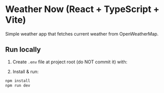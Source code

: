 # Weather Now (React + TypeScript + Vite)

Simple weather app that fetches current weather from OpenWeatherMap.

## Run locally

1. Create `.env` file at project root (do NOT commit it) with:

2. Install & run:
```bash
npm install
npm run dev
